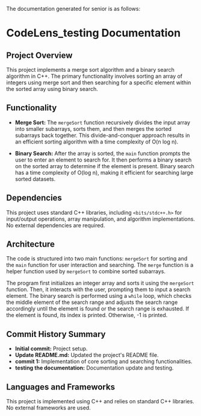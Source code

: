 The documentation generated for senior is as follows:

# CodeLens_testing Documentation

## Project Overview

This project implements a merge sort algorithm and a binary search algorithm in C++. The primary functionality involves sorting an array of integers using merge sort and then searching for a specific element within the sorted array using binary search.

## Functionality

* **Merge Sort:** The `mergeSort` function recursively divides the input array into smaller subarrays, sorts them, and then merges the sorted subarrays back together. This divide-and-conquer approach results in an efficient sorting algorithm with a time complexity of O(n log n).

* **Binary Search:**  After the array is sorted, the `main` function prompts the user to enter an element to search for. It then performs a binary search on the sorted array to determine if the element is present. Binary search has a time complexity of O(log n), making it efficient for searching large sorted datasets.

## Dependencies

This project uses standard C++ libraries, including `<bits/stdc++.h>` for input/output operations, array manipulation, and algorithm implementations. No external dependencies are required.

## Architecture

The code is structured into two main functions: `mergeSort` for sorting and the `main` function for user interaction and searching. The `merge` function is a helper function used by `mergeSort` to combine sorted subarrays.

The program first initializes an integer array and sorts it using the `mergeSort` function. Then, it interacts with the user, prompting them to input a search element. The binary search is performed using a `while` loop, which checks the middle element of the search range and adjusts the search range accordingly until the element is found or the search range is exhausted. If the element is found, its index is printed. Otherwise, -1 is printed.

## Commit History Summary

* **Initial commit:** Project setup.
* **Update README.md:** Updated the project's README file.
* **commit 1:**  Implementation of core sorting and searching functionalities.
* **testing the documentation:** Documentation update and testing.


## Languages and Frameworks

This project is implemented using C++ and relies on standard C++ libraries. No external frameworks are used.
